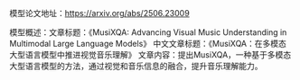 模型论文地址：https://arxiv.org/abs/2506.23009

模型概述：文章标题：《MusiXQA: Advancing Visual Music Understanding in Multimodal Large Language Models》
中文文章标题：《MusiXQA：在多模态大型语言模型中推进视觉音乐理解》
文章内容：提出MusiXQA，一种基于多模态大型语言模型的方法，通过视觉和音乐信息的融合，提升音乐理解能力。

